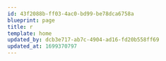 ```yaml
---
id: 43f2088b-ff03-4ac0-bd99-be78dca6758a
blueprint: page
title: r
template: home
updated_by: dcb3e717-ab7c-4904-ad16-fd20b558ff69
updated_at: 1699370797
---
```

